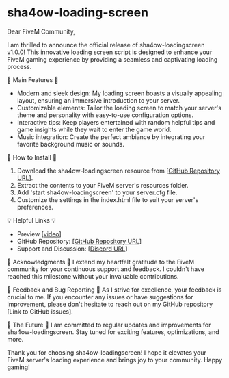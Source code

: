 # sha4ow-loading-screen

Dear FiveM Community,

I am thrilled to announce the official release of sha4ow-loadingscreen v1.0.0! This innovative loading screen script is designed to enhance your FiveM gaming experience by providing a seamless and captivating loading process.

🌟 Main Features 🌟
- Modern and sleek design: My loading screen boasts a visually appealing layout, ensuring an immersive introduction to your server.
- Customizable elements: Tailor the loading screen to match your server's theme and personality with easy-to-use configuration options.
- Interactive tips: Keep players entertained with random helpful tips and game insights while they wait to enter the game world.
- Music integration: Create the perfect ambiance by integrating your favorite background music or sounds.

🚀 How to Install 🚀
1. Download the sha4ow-loadingscreen resource from [[GitHub Repository URL](https://github.com/sha4ow/sha4ow-loading-screen)].
2. Extract the contents to your FiveM server's resources folder.
3. Add 'start sha4ow-loadingscreen' to your server.cfg file.
4. Customize the settings in the index.html file to suit your server's preferences.

💡 Helpful Links 💡
- Preview [[video](https://streamable.com/x1iata)]
- GitHub Repository: [[GitHub Repository URL](https://github.com/sha4ow/sha4ow-loading-screen)]
- Support and Discussion: [[Discord URL](https://discord.gg/Y4CWDas4w6)]

🙏 Acknowledgments 🙏
I extend my heartfelt gratitude to the FiveM community for your continuous support and feedback. I couldn't have reached this milestone without your invaluable contributions.

📝 Feedback and Bug Reporting 📝
As I strive for excellence, your feedback is crucial to me. If you encounter any issues or have suggestions for improvement, please don't hesitate to reach out on my GitHub repository [Link to GitHub issues].

🔮 The Future 🔮
I am committed to regular updates and improvements for sha4ow-loadingscreen. Stay tuned for exciting features, optimizations, and more.

Thank you for choosing sha4ow-loadingscreen! I hope it elevates your FiveM server's loading experience and brings joy to your community. Happy gaming!



